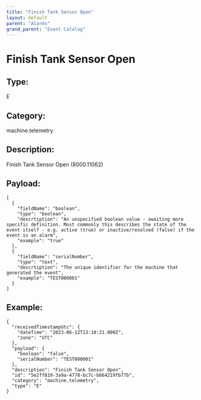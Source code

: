 ```yaml
---
title: "Finish Tank Sensor Open"
layout: default
parent: "Alarms"
grand_parent: "Event Catalog"
---
```


# Finish Tank Sensor Open

## Type:

E

## Category:

machine.telemetry

## Description: 

Finish Tank Sensor Open (8000.11062)

## Payload:

```
[
  {
    "fieldName": "boolean",
    "type": "boolean",
    "descrtiption": "An unspecified boolean value - awaiting more specific definition. Most commonly this describes the state of the event itself - e.g. active (true) or inactive/resolved (false) if the event is an alarm",
    "example": "true"
  },
  {
    "fieldName": "serialNumber",
    "type": "text",
    "descrtiption": "The unique identifier for the machine that generated the event",
    "example": "TEST000001"
  }
]
```

## Example:

```
{
  "receivedTimestampUtc": {
    "dateTime": "2023-06-12T13:10:21.000Z",
    "zone": "UTC"
  },
  "payload": {
    "boolean": "false",
    "serialNumber": "TEST000001"
  },
  "description": "Finish Tank Sensor Open",
  "id": "5e2ff819-3a9a-4778-bc7c-b664219fb77b",
  "category": "machine.telemetry",
  "type": "E"
}
```
